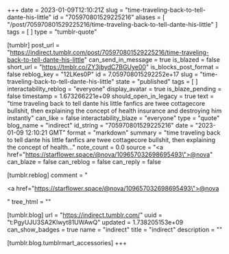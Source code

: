 +++
date = 2023-01-09T12:10:21Z
slug = "time-traveling-back-to-tell-dante-his-little"
id = "705970801529225216"
aliases = [ "/post/705970801529225216/time-traveling-back-to-tell-dante-his-little" ]
tags = [ ]
type = "tumblr-quote"

[tumblr]
post_url = "https://indirect.tumblr.com/post/705970801529225216/time-traveling-back-to-tell-dante-his-little"
can_send_in_message = true
is_blazed = false
short_url = "https://tmblr.co/ZY3jbydC7BGUye00"
is_blocks_post_format = false
reblog_key = "12LKes0P"
id = 7.059708015292252e+17
slug = "time-traveling-back-to-tell-dante-his-little"
state = "published"
tags = [ ]
interactability_reblog = "everyone"
display_avatar = true
is_blaze_pending = false
timestamp = 1.673266221e+09
should_open_in_legacy = true
text = "time traveling back to tell dante his little fanfics are twee cottagecore bullshit, then explaining the concept of health insurance and destroying him instantly"
can_like = false
interactability_blaze = "everyone"
type = "quote"
blog_name = "indirect"
id_string = "705970801529225216"
date = "2023-01-09 12:10:21 GMT"
format = "markdown"
summary = "time traveling back to tell dante his little fanfics are twee cottagecore bullshit, then explaining the concept of health..."
note_count = 0.0
source = "<a href=\"https://starflower.space/@nova/109657032698695493\">@nova</a>"
can_blaze = false
can_reblog = false
can_reply = false

[tumblr.reblog]
comment = "<p><a href=\"https://starflower.space/@nova/109657032698695493\">@nova</a></p>"
tree_html = ""

[tumblr.blog]
url = "https://indirect.tumblr.com/"
uuid = "t:PgyUJU3SA2Klwyt81UWAwQ"
updated = 1.738205153e+09
can_show_badges = true
name = "indirect"
title = "indirect"
description = ""

[tumblr.blog.tumblrmart_accessories]
+++
